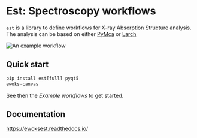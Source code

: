 # Est: Spectroscopy workflows

`est` is a library to define workflows for X-ray Absorption Structure analysis.
The analysis can be based on either [PyMca](https://github.com/vasole/pymca) or [Larch](https://xraypy.github.io/xraylarch/)

![An example workflow](https://ewoksest.readthedocs.io/en/latest/_images/workflow_example.png)

## Quick start

```python
pip install est[full] pyqt5
ewoks-canvas
```

See then the _Example workflows_ to get started.

## Documentation

https://ewoksest.readthedocs.io/
